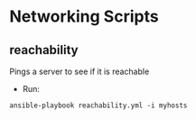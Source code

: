 # Networking Scripts

## reachability
Pings a server to see if it is reachable
- Run:
```
ansible-playbook reachability.yml -i myhosts
```